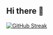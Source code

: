 ## Hi there 👋

[![GitHub Streak](https://streak-stats.demolab.com?user=6Glow&theme=jolly&hide_border=true&border_radius=5.3&date_format=j%20M%5B%20Y%5D&card_width=525&card_height=200)](https://git.io/streak-stats)



<!--
**6Glow/6Glow** is a ✨ _special_ ✨ repository because its `README.md` (this file) appears on your GitHub profile.

Here are some ideas to get you started:

- 🔭 I’m currently working on ...
- 🌱 I’m currently learning ...
- 👯 I’m looking to collaborate on ...
- 🤔 I’m looking for help with ...
- 💬 Ask me about ...
- 📫 How to reach me: ...
- 😄 Pronouns: ...
- ⚡ Fun fact: ...
-->
